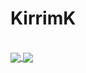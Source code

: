 <!--- - 👋 Hi, I’m @KirrimK
- 👀 I’m interested in ...
- 🌱 I’m currently learning ...
- 💞️ I’m looking to collaborate on ...
- 📫 How to reach me ...

<!---
KirrimK/KirrimK is a ✨ special ✨ repository because its `README.md` (this file) appears on your GitHub profile.
You can click the Preview link to take a look at your changes.
--->

# KirrimK

<!---<a href="">
  <img align="center" src="https://github.com/KirrimK/KirrimK/
</a>--->

<br>

<a href="https://github.com/anuraghazra/github-readme-stats">
  <img align="center" src="https://github-readme-stats-rho-seven-91.vercel.app/api?username=KirrimK" />
</a>
<a href="https://github.com/ryo-ma/">
  <img align="center" src="https://github-profile-trophy.vercel.app/?username=KirrimK&row=2&column=3" />
</a>

<!--- https://github-readme-stats-rho-seven-91.vercel.app/api?username=KirrimK --->
